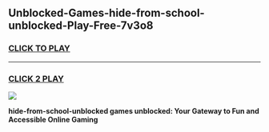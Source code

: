 
## Unblocked-Games-hide-from-school-unblocked-Play-Free-7v3o8
<h3>
<a href="https://premium76.site?title=hide-from-school-unblocked&ref=18A1">CLICK TO PLAY</a></h3>
<hr>

<h3>
<a href="https://premium76.site?title=hide-from-school-unblocked&ref=18A1">CLICK 2 PLAY</a>
  
</h3>

<a href="https://premium76.site?title=hide-from-school-unblocked&ref=18A1"><img src="https://clearcache.store/games.png"></a>


**hide-from-school-unblocked games unblocked: Your Gateway to Fun and Accessible Online Gaming**
